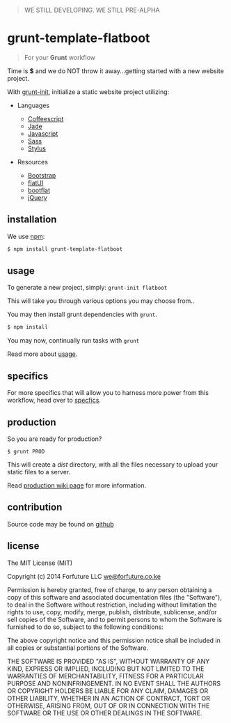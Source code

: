 
> WE STILL DEVELOPING. WE STILL PRE-ALPHA

# grunt-template-flatboot

> For your **Grunt** workflow

Time is **$** and we do NOT throw it away...getting started with  a new
website project.

With [grunt-init][grunt-init], initialize a static website project
utilizing:

  * Languages
    * [Coffeescript][coffee]
    * [Jade][jade]
    * [Javascript][javascript]
    * [Sass][sass]
    * [Stylus][stylus]

  * Resources
    * [Bootstrap][bootstrap]
    * [flatUI][flatUI]
    * [bootflat][bootflat]
    * [jQuery][jQuery]


## installation

We use [npm][npm]:

```bash
$ npm install grunt-template-flatboot
```

## usage

To generate a new project, simply: `grunt-init flatboot`

This will take you through various options you may choose from..

You may then install grunt dependencies with `grunt`.

```bash
$ npm install
```
You may now, continually run tasks with `grunt`

Read more about [usage][usage].


## specifics

For more specifics that will allow you to harness more power from
this workflow, head over to [specfics][specifics].


## production

So you are ready for production?

    $ grunt PROD

This will create a _dist_ directory, with all the files necessary
to upload your static files to a server.

Read [production wiki page][production] for more information.


## contribution

Source code may be found on [github][repo]


## license

The MIT License (MIT)

Copyright (c) 2014 Forfuture LLC <we@forfuture.co.ke>

Permission is hereby granted, free of charge, to any person
obtaining a copy of this software and associated
documentation files (the "Software"), to deal in the Software
without restriction, including without limitation the rights
to use, copy, modify, merge, publish, distribute, sublicense,
and/or sell copies of the Software, and to permit persons to
whom the Software is furnished to do so, subject to the
following conditions:

The above copyright notice and this permission notice shall
be included in all copies or substantial portions of the
Software.

THE SOFTWARE IS PROVIDED "AS IS", WITHOUT WARRANTY OF ANY
KIND, EXPRESS OR IMPLIED, INCLUDING BUT NOT LIMITED TO THE
WARRANTIES OF MERCHANTABILITY, FITNESS FOR A PARTICULAR
PURPOSE AND NONINFRINGEMENT. IN NO EVENT SHALL THE AUTHORS
OR COPYRIGHT HOLDERS BE LIABLE FOR ANY CLAIM, DAMAGES OR
OTHER LIABILITY, WHETHER IN AN ACTION OF CONTRACT, TORT OR
OTHERWISE, ARISING FROM, OUT OF OR IN CONNECTION WITH THE
SOFTWARE OR THE USE OR OTHER DEALINGS IN THE SOFTWARE.


[repo]:https://github.com/forfuture-dev/grunt-template-flatboot
[production]://https://github.com/forfuture-dev/grunt-template-flatboot/wiki/production
[specifics]:https://github.com/forfuture-dev/grunt-template-flatboot/wiki/specifics
[usage]:https://github.com/forfuture-dev/grunt-template-flatboot/wiki/specifics

[bootflat]:http://bootflat.github.io
[bootstrap]:https://getbootstrap.com
[coffee]:http://coffeescript.org
[flatUI]:http://designmodo.com/flat-free
[grunt-init]:https://gruntjs.com
[jade]:https://jade-lang.com
[javascript]:https://developer.mozilla.org/en/docs/Web/JavaScript
[jQuery]:http://code.jquery.com
[onpm]:https://github.com/forfuture-dev/onpm
[npm]:https://npmjs.org
[sass]:https://sass-lang.com
[stylus]:http://learnboost.github.io/stylus
